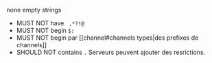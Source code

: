 none empty strings 
- MUST NOT have ` ,*?!@`
- MUST NOT begin `$:`
- MUST NOT begin par [[channel#channels types|des prefixes de channels]]
- SHOULD NOT contains `.`
Serveurs peuvent ajouter des resrictions.